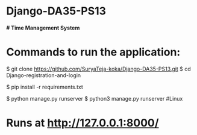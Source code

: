 # Django-DA35-PS13

**# Time Management System**

# Commands to run the application:

$ git clone https://github.com/SuryaTeja-koka/Django-DA35-PS13.git
$ cd Django-registration-and-login

$ pip install -r requirements.txt

$ python manage.py runserver
$ python3 manage.py runserver #Linux

# Runs at  http://127.0.0.1:8000/

